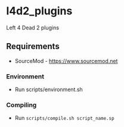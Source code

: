 # l4d2_plugins
Left 4 Dead 2 plugins

## Requirements
- SourceMod - https://www.sourcemod.net

### Environment
- Run scripts/environment.sh

### Compiling
- Run `scripts/compile.sh script_name.sp`

